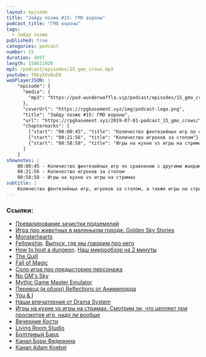 ```yaml
---
layout: episode
title: "Зайду позже #15: ГМО вороны"
podcast_title: "ГМО вороны"
tags:
  - Зайду позже
published: true
categories: podcast
number: 15
duration: 4957
length: 158611920
mp3: /podcast/episodes/15_gmo_crows.mp3
youtube: TOkyXVv8uE8
webPlayerJSON: |
    "episode": {
      "media": {
        "mp3": "https://pod.wunderwaffla.vip/podcast/episodes/15_gmo_crows.mp3"
      },
      "coverUrl": "https://rpgbasement.xyz/img/podcast-logo.png",
      "title": "Зайду позже #15: ГМО вороны",
      "url": "https://rpgbasement.xyz/2019-07-01-podcast_15_gmo_crows/",
      "chaptermarks": [
        {"start": "00:00:45", "title": "Количество фентезийных игр по сравнению с другими жанрами"},
        {"start": "00:21:56", "title": "Количество игроков за столом"},
        {"start": "00:58:58", "title": "Игры на кухне vs игры на стримах"}
      ]
    }
shownotes: |
    00:00:45 - Количество фентезийных игр по сравнению с другими жанрами  
    00:21:56 - Количество игроков за столом  
    00:58:58 - Игры на кухне vs игры на стримах  
subtitle: |
    Количество фентезийных игр, игроков за столом, а также игры на стримах
---
```


### Ссылки:
- [Превалирование зачистки подземелий](https://www.reddit.com/r/rpg/comments/bezcch/why_are_there_so_many_different_variants_of_the/?utm_medium=android_app&utm_source=share)
- [Игра про животных в маленьком городе: Golden Sky Stories](https://www.drivethrurpg.com/product/118784/Golden-Sky-Stories)
- [Monsterhearts](https://www.drivethrurpg.com/product/100540/Monsterhearts)
- [Fellowship](https://www.drivethrurpg.com/product/177662/Fellowship-2nd-Edition--A-Tabletop-Adventure-Game). [Выпуск, где мы говорим про него](/2019-06-10-podcast_12_zamurmun/)
- [How to host a dungeon](https://www.drivethrurpg.com/product/63696/How-to-Host-a-Dungeon). [Наш микрообзор на 2 минуты](/2018-12-22-podcast_0-hthad/)
- [The Quill](https://www.drivethrurpg.com/product/170400/Quill-A-LetterWriting-Roleplaying-Game-for-a-Single-Player)
- [Fall of Magic](https://heartofthedeernicorn.com/product/fall-of-magic-scroll-edition/?v=f9308c5d0596)
- [Соло игра про предысторию персонажа](https://drive.google.com/file/d/1C7dJwbQNYP9c0lpCFn1GGD2aozA4N2iK/view)
- [No GM's Sky](https://www.drivethrurpg.com/product/238659/No-GMs-Sky)
- [Mythic Game Master Emulator](https://www.drivethrurpg.com/product/20798/Mythic-Game-Master-Emulator?it=1)
- [Перевод (и обзор) Reflections от Анимелорда](https://imaginaria.ru/p/reflections.html)
- [You & I](https://www.drivethrurpg.com/product/255136/You--I-Roleplaying-Games-for-Two)
- [Наши впечатления от Drama System](/2019-06-24-podcast_14_verbober/)
- [Игры на кухне vs игры на стримах. Смотрим ли, что цепляет при просмотре игр, надо ли вообще](https://www.pastemagazine.com/articles/2019/06/learning-the-shape-of-dungeons-dragons-in-2019-at.html)
- [Вечерние Кости](https://vk.com/vecherniyekosti)
- [Living Room Studio](https://vk.com/livingroomstudio)
- [Болтливый Бард](https://vk.com/flipbard)
- [Канал Бори Федюкина](https://www.youtube.com/user/backto12)
- [Канал Adam Koebel](https://www.youtube.com/channel/UCrQL02ilNwJ_MrB7w61f8iw)
